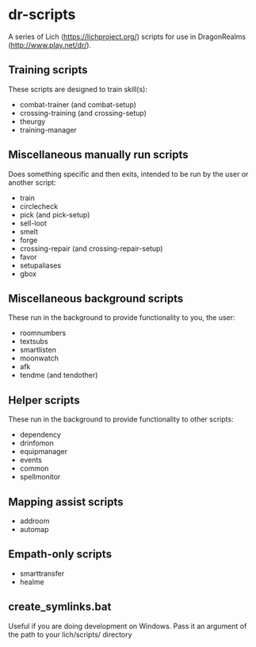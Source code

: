 # dr-scripts
A series of Lich (https://lichproject.org/) scripts for use in DragonRealms (http://www.play.net/dr/).

## Training scripts
These scripts are designed to train skill(s):
* combat-trainer (and combat-setup)
* crossing-training (and crossing-setup)
* theurgy
* training-manager

## Miscellaneous manually run scripts
Does something specific and then exits, intended to be run by the user or another script:
* train
* circlecheck
* pick (and pick-setup)
* sell-loot
* smelt
* forge
* crossing-repair (and crossing-repair-setup)
* favor
* setupaliases
* gbox

## Miscellaneous background scripts
These run in the background to provide functionality to you, the user:
* roomnumbers
* textsubs
* smartlisten
* moonwatch
* afk
* tendme (and tendother)

## Helper scripts
These run in the background to provide functionality to other scripts:
* dependency
* drinfomon
* equipmanager
* events
* common
* spellmonitor

## Mapping assist scripts
* addroom
* automap

## Empath-only scripts
* smarttransfer
* healme

## create_symlinks.bat
Useful if you are doing development on Windows. Pass it an argument of the path to your lich/scripts/ directory
